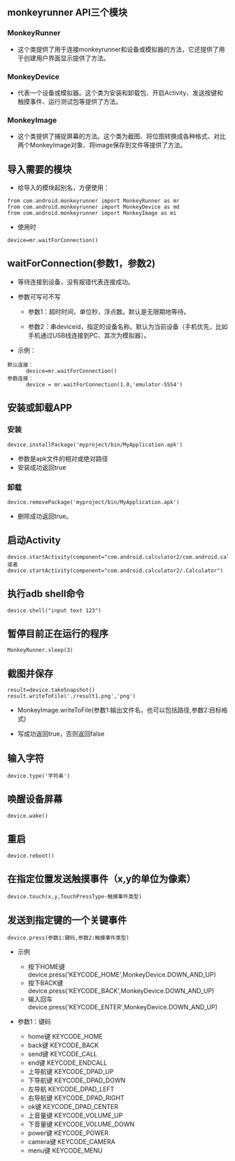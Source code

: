 ## monkeyrunner API三个模块

### MonkeyRunner 

  - 这个类提供了用于连接monkeyrunner和设备或模拟器的方法，它还提供了用于创建用户界面显示提供了方法。    

### MonkeyDevice
  
  - 代表一个设备或模拟器。这个类为安装和卸载包、开启Activity、发送按键和触摸事件、运行测试包等提供了方法。
    
### MonkeyImage
  
  - 这个类提供了捕捉屏幕的方法。这个类为截图、将位图转换成各种格式、对比两个MonkeyImage对象、将image保存到文件等提供了方法。

## 导入需要的模块

  - 给导入的模块起别名，方便使用：

```
from com.android.monkeyrunner import MonkeyRunner as mr
from com.android.monkeyrunner import MonkeyDevice as md
from com.android.monkeyrunner import MonkeyImage as mi
```
  
  - 使用时

```
device=mr.waitForConnection() 
```

## waitForConnection(参数1，参数2)

  - 等待连接到设备，没有报错代表连接成功。
  
  - 参数可写可不写
  
    - 参数1：超时时间，单位秒，浮点数。默认是无限期地等待。
    
    - 参数2：串deviceid，指定的设备名称。默认为当前设备（手机优先，比如手机通过USB线连接到PC、其次为模拟器）。

  - 示例：

```
默认连接：
      device=mr.waitForConnection()
参数连接：
      device = mr.waitForConnection(1.0,'emulator-5554')
```

## 安装或卸载APP

### 安装

```
device.installPackage('myproject/bin/MyApplication.apk')
```

  - 参数是apk文件的相对或绝对路径
  - 安装成功返回true

### 卸载

```
device.removePackage('myproject/bin/MyApplication.apk')
```

  - 删除成功返回true。

## 启动Activity

```
device.startActivity(component="com.android.calculator2/com.android.calculator2.Calculator")
或者
device.startActivity(component="com.android.calculator2/.Calculator")
```

## 执行adb shell命令

```
device.shell("input text 123")
```

## 暂停目前正在运行的程序

```
MonkeyRunner.sleep(3)
```

## 截图并保存

```
result=device.takeSnapshot()
result.writeToFile('./result1.png','png')
```

  - MonkeyImage.writeToFile(参数1:输出文件名，也可以包括路径,参数2:目标格式)
  
  - 写成功返回true，否则返回false

## 输入字符

```
device.type('字符串')
```

## 唤醒设备屏幕

```
device.wake()
```

## 重启

```
device.reboot()
```

## 在指定位置发送触摸事件（x,y的单位为像素）

```
device.touch(x,y,TouchPressType-触摸事件类型)
```

## 发送到指定键的一个关键事件

```
device.press(参数1:键码,参数2:触摸事件类型)
```

  - 示例
    
    - 按下HOME键 device.press('KEYCODE_HOME',MonkeyDevice.DOWN_AND_UP) 
    - 按下BACK键 device.press('KEYCODE_BACK',MonkeyDevice.DOWN_AND_UP) 
    - 输入回车 device.press('KEYCODE_ENTER',MonkeyDevice.DOWN_AND_UP)

  - 参数1：键码
    
    - home键 KEYCODE_HOME 
    - back键 KEYCODE_BACK 
    - send键 KEYCODE_CALL 
    - end键 KEYCODE_ENDCALL 
    - 上导航键 KEYCODE_DPAD_UP 
    - 下导航键 KEYCODE_DPAD_DOWN 
    - 左导航 KEYCODE_DPAD_LEFT 
    - 右导航键 KEYCODE_DPAD_RIGHT  
    - ok键 KEYCODE_DPAD_CENTER 
    - 上音量键 KEYCODE_VOLUME_UP  
    - 下音量键 KEYCODE_VOLUME_DOWN 
    - power键 KEYCODE_POWER 
    - camera键 KEYCODE_CAMERA 
    - menu键 KEYCODE_MENU 
